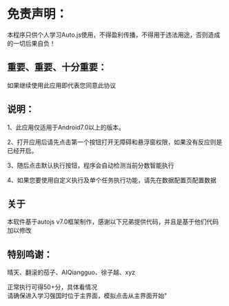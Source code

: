#       免责声明：
        
本程序只供个人学习Auto.js使用，不得盈利传播，不得用于违法用途，否则造成的一切后果自负！
       
 ##   重要、重要、十分重要：
如果继续使用此应用即代表您同意此协议
        
 ##       说明：
1、此应用仅适用于Android7.0以上的版本。

2、打开应用后请先点击第一个按钮打开无障碍和悬浮窗权限，如果没有反应则是已经开启。 

3、随后点击默认执行按钮，程序会自动检测当前分数智能执行 

4、如果您要使用自定义执行及单个任务执行功能，请先在数据配置页配置数据
        
 ##       关于
本软件基于autojs v7.0框架制作，感谢以下兄弟提供代码，并且是基于他们代码加以修改
        
 ##       特别鸣谢：
晴天、翻滚的茄子、AIQiangguo、徐子越、xyz    

正常执行可得50+分，具体看情况         
请确保进入学习强国时位于主界面，模拟点击从主界面开始"
